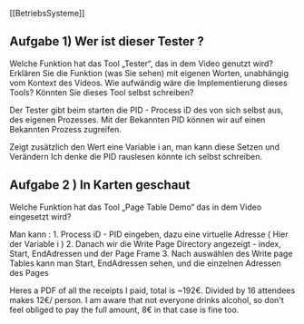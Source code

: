 [[BetriebsSysteme]]

## Aufgabe 1) Wer ist dieser Tester ? 
Welche Funktion hat das Tool „Tester“, das in dem Video genutzt wird? Erklären Sie die Funktion (was Sie sehen) mit eigenen Worten, unabhängig vom Kontext des Videos. Wie aufwändig wäre die Implementierung dieses Tools? Könnten Sie dieses Tool selbst schreiben?

Der Tester gibt beim starten die PID - Process iD des von sich selbst aus, des eigenen Prozesses. Mit der Bekannten PID können wir auf einen Bekannten Prozess zugreifen. 

Zeigt zusätzlich den Wert eine Variable i an, man kann diese Setzen und Verändern 
Ich denke die PID rauslesen könnte ich selbst schreiben. 


## Aufgabe 2 ) In Karten geschaut 
Welche Funktion hat das Tool „Page Table Demo“ das in dem Video eingesetzt wird?

Man kann : 
	1.  Process iD - PID eingeben, dazu eine virtuelle Adresse ( Hier der Variable i )
	2. Danach wir die Write Page Directory angezeigt  - index, Start, EndAdressen und der Page Frame 
	3. Nach auswählen des Write page Tables kann man Start, EndAdressen sehen, und die einzelnen Adressen des Pages 
	


Heres a PDF of all the receipts I paid, total is ~192€. Divided by 16 attendees makes 12€/ person. I am aware that not everyone drinks alcohol, so don't feel obliged to pay the full amount, 8€ in that case is fine too.